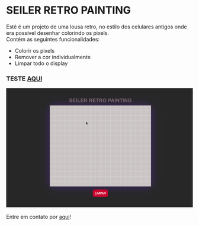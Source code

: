 # SEILER RETRO PAINTING

<p>Esté é um projeto de uma lousa retro, no estilo dos celulares antigos onde era possível desenhar colorindo os pixels. </br>
Contém as seguintes funcionalidades:</p>

<ul>
    <li>Colorir os pixels</li>
    <li>Remover a cor individualmente</li>
    <li>Limpar todo o display</li>
</ul>

<h3>TESTE <a href="https://seileremerson.github.io/retro_painting/">AQUI</a></h3>
<img src="github/retroPainting.gif" alt="Demonstração Calculadora">

<p>Entre em contato por <a href="https://www.linkedin.com/in/seileremerson/" target="_blank">aqui</a>!</p>
 